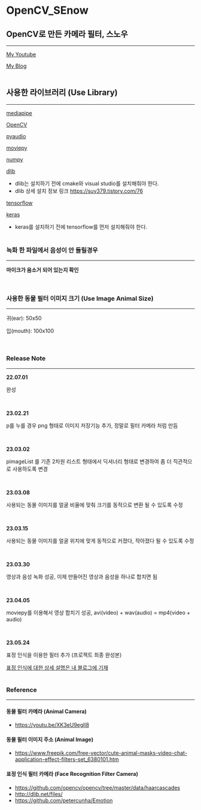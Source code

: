 # OpenCV_SEnow

## OpenCV로 만든 카메라 필터, 스노우
---

[My Youtube](https://youtu.be/sYYX3Na88J "Test Video")<br>

[My Blog](https://blog.naver.com/tmvmffpsej/223128389009)<br><br>

## 사용한 라이브러리 (Use Library)
---

[mediapipe](https://pypi.org/project/mediapipe)<br>

[OpenCV](https://pypi.org/project/opencv-python)<br>

[pyaudio](https://pypi.org/project/PyAudio)<br>

[moviepy](https://pypi.org/project/moviepy)<br>

[numpy](https://pypi.org/project/numpy)<br>

[dlib](https://pypi.org/project/dlib/)
* dlib는 설치하기 전에 cmake와 visual studio를 설치해줘야 한다.
* dlib 상세 설치 정보 링크 https://suy379.tistory.com/76

[tensorflow](https://pypi.org/project/tensorflow/)

[keras](https://pypi.org/project/keras/)
* keras를 설치하기 전에 tensorflow를 먼저 설치해줘야 한다.<br><br>

### 녹화 한 파일에서 음성이 안 들릴경우

---

<p><strong>마이크가 음소거 되어 있는지 확인</strong></p><br>

### 사용한 동물 필터 이미지 크기 (Use Image Animal Size)

---

<p>귀(ear): 50x50</p>
<p>입(mouth): 100x100</p><br>

### Release Note

---
<strong>22.07.01</strong>

<p>완성</p><br>

<strong>23.02.21</strong>

<p>p를 누를 경우 png 형태로 이미지 저장기능 추가, 정말로 필터 카메라 처럼 만듬</p><br>

<strong>23.03.02</strong>

<p>pimageList 를 기존 2차원 리스트 형태에서 딕셔너리 형태로 변경하여 좀 더 직관적으로 사용하도록 변경</p><br>

<strong>23.03.08</strong>

<p>사용되는 동물 이미지를 얼굴 비율에 맞춰 크기를 동적으로 변환 될 수 있도록 수정</p><br>

<strong>23.03.15</strong>

<p>사용되는 동물 이미지를 얼굴 위치에 맞게 동적으로 커졌다, 작아졌다 될 수 있도록 수정</p><br>

<strong>23.03.30</strong>

<p>영상과 음성 녹화 성공, 이제 만들어진 영상과 음성을 하나로 합치면 됨</p><br>

<strong>23.04.05</strong>

<p>moviepy를 이용해서 영상 합치기 성공, avi(video) + wav(audio) = mp4(video + audio)</p><br>

<strong>23.05.24</strong>

<p>표정 인식을 이용한 필터 추가 (프로젝트 최종 완성본)</p>

[표정 인식에 대한 상세 설명은 내 블로그에 기재](https://blog.naver.com/tmvmffpsej/223104743267)<br><br>

### Reference

---

#### 동물 필터 카메라 (Animal Camera)
* https://youtu.be/XK3eU9egll8

#### 동물 필터 이미지 주소 (Animal Image)
* https://www.freepik.com/free-vector/cute-animal-masks-video-chat-application-effect-filters-set_6380101.htm

#### 표정 인식 필터 카메라 (Face Recognition Filter Camera)
* https://github.com/opencv/opencv/tree/master/data/haarcascades
* http://dlib.net/files/
* https://github.com/petercunha/Emotion

